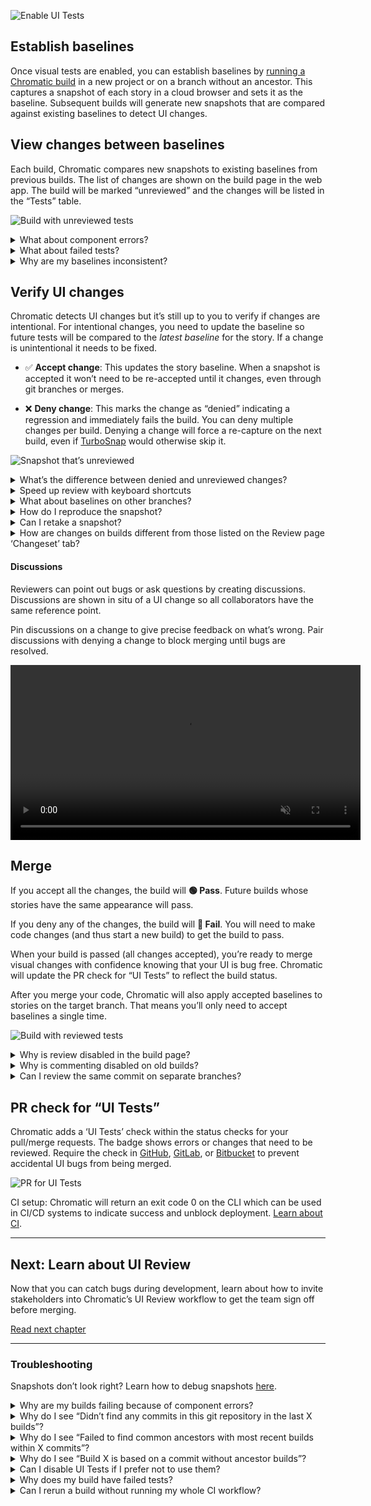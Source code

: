 ![Enable UI Tests](../../images/uitests-for-docs.png)

## Establish baselines

Once visual tests are enabled, you can establish baselines by [running a Chromatic build](/docs/setup#run-chromatic) in a new project or on a branch without an ancestor. This captures a snapshot of each story in a cloud browser and sets it as the baseline. Subsequent builds will generate new snapshots that are compared against existing baselines to detect UI changes.

## View changes between baselines

Each build, Chromatic compares new snapshots to existing baselines from previous builds. The list of changes are shown on the build page in the web app. The build will be marked “unreviewed” and the changes will be listed in the “Tests” table.

![Build with unreviewed tests](../../images/build-test-unreviewed.png)

<details>
<summary class="no-anchor">What about component errors?</summary>

When a story fails to render it will be badged with “Component Error”. You will not be able to “pass” a build that has component errors. Fix story errors in Storybook and run the build again.

</details>

<details>
<summary class="no-anchor">What about failed tests?</summary>

When interaction tests fail, the story will be badged with “Failed test.” You will not be able to “pass” a build that has failed tests. Fix interaction tests in Storybook and run the build again.

</details>

<details>
<summary class="no-anchor">Why are my baselines inconsistent?</summary>

Here are common reasons baselines can be inconsistent and how to fix them.

If you’re not running Chromatic builds on your base branch (e.g., `main`) then Chromatic will not be able to track which baselines are associated with which commits and branches. We recommend that you always run Chromatic on your base branch to ensure reliable, consistent baselines.

If you’re not auto-accepting changes on your base branch (e.g., `main`) then Chromatic can't enforce that your trunk branch is clean and passing. We recommend you add the [`--auto-accept-changes`](/docs/cli/#configuration-options) flag when running on the trunk branch to ensure all incoming changes will be accepted as baselines.

If you're squash and rebase-merging, Chromatic will not be able to track baselines to commits accurately because squashing removes commits from git history. We recommend you enable Chromatic's GitHub App to [auto-detect](/docs/branching-and-baselines/#how-do-baselines-get-preserved-during-squash-and-rebase-merging) squash and rebase merges which maintains your baselines.

</details>

## Verify UI changes

Chromatic detects UI changes but it’s still up to you to verify if changes are intentional. For intentional changes, you need to update the baseline so future tests will be compared to the _latest baseline_ for the story. If a change is unintentional it needs to be fixed.

- ✅&nbsp;**Accept change**: This updates the story baseline. When a snapshot is accepted it won’t need to be re-accepted until it changes, even through git branches or merges.

- ❌&nbsp;**Deny change**: This marks the change as “denied” indicating a regression and immediately fails the build. You can deny multiple changes per build. Denying a change will force a re-capture on the next build, even if [TurboSnap](/docs/turbosnap) would otherwise skip it.

![Snapshot that’s unreviewed](../../images/snapshot-unreviewed.png)

<details>
<summary>What&rsquo;s the difference between denied and unreviewed changes?</summary>

The purpose of denying is to mark changes you’ve looked at but not accepted. When you’ve finished reviewing the build, the list of denied changes helps you track what needs fixing.

When it comes to baselines, denying and leaving unreviewed have the same effect. In both cases, the original baseline is used for comparisons. This means in subsequent builds, Chromatic compares the latest build to the original baseline (not the previously denied snapshot).

Denied changes will be marked as unreviewed in subsequent builds for you to review again.

</details>

<details>
<summary>Speed up review with keyboard shortcuts</summary>

Verify UI changes faster using keyboard shortcuts. Protip: Pressing 1 multiple times switches between the baseline and new snapshot in the 1up view.
![Keyboard shortcuts](../../images/keyboard-shortcuts.png)

</details>

<details>
<summary>What about baselines on other branches?</summary>

Chromatic automatically changes the baseline snapshots that it uses for each build depending on your branch. Each branch has a separate set of baselines.

This means you can update UI components on multiple feature branches in parallel without conflicts. When you merge branches, the most recent baseline takes precedence. [Learn about branching and baselines »](/docs/branching-and-baselines)

</details>

<details>
<summary>How do I reproduce the snapshot?</summary>

Sometimes you need a closer look to determine why a snapshot is rendering as it does. Along with pixel and DOM diffs, Chromatic displays the interactive stories just as they appear in Storybook.

Click “Inspect snapshot” to open the Inspector. Switch between the “Canvas” and “Snapshot” tabs to compare the live component to the snapshot. Learn more about snapshots [here](/docs/snapshots).

![Reproduce snapshot](../../images/feature-component-inspect.png)

</details>

<details>
<summary>Can I retake a snapshot?</summary>

Yes, [rerun the latest build](/docs/snapshots#rerun-builds-to-retake-snapshots) on your branch to retake snapshots of unreviewed or denied changes.

![Rerun button](../../images/build-detail-rerun-button.png)

</details>

<details>
<summary>How are changes on builds different from those listed on the Review page ‘Changeset’ tab?</summary>

UI tests (shown on the build screen) detect changes between builds, specifically, between the last accepted baseline and the latest build. This is useful for detecting defects during the development process and when merging to the main branch to ship.

In contrast, the Review page shows the changeset between the latest commit on the PR branch (head) and the ‘merge base’ (base). Think of it like code review, but for UI.

</details>

#### Discussions

Reviewers can point out bugs or ask questions by creating discussions. Discussions are shown in situ of a UI change so all collaborators have the same reference point.

Pin discussions on a change to give precise feedback on what’s wrong. Pair discussions with denying a change to block merging until bugs are resolved.

<video autoPlay muted playsInline loop width="560px" class="center" style="pointer-events: none;">
  <source src="/docs/assets/testscreen-comment-pinned-optimized.mp4" type="video/mp4" />
</video>

## Merge

If you accept all the changes, the build will **🟢&nbsp;Pass**. Future builds whose stories have the same appearance will pass.

If you deny any of the changes, the build will **🔴&nbsp;Fail**. You will need to make code changes (and thus start a new build) to get the build to pass.

When your build is passed (all changes accepted), you’re ready to merge visual changes with confidence knowing that your UI is bug free. Chromatic will update the PR check for “UI Tests” to reflect the build status.

After you merge your code, Chromatic will also apply accepted baselines to stories on the target branch. That means you’ll only need to accept baselines a single time.

![Build with reviewed tests](../../images/build-test-reviewed.png)

<details>
<summary>Why is review disabled in the build page?</summary>

Reviewing is only enabled for the latest build on a branch to ensure that only the most up-to-date UI gets accepted as baselines.

</details>

<details>
<summary>Why is commenting disabled on old builds?</summary>

Comments are disabled on old builds to ensure that discussions are always on topic and up to date with the latest UI. This prevents the situation where different reviewers comment on different versions of the code.

</details>

<details>
<summary>Can I review the same commit on separate branches?</summary>

Yes, but it‘s not a best practice.

Every branch has independent baselines for each story until the branch gets merged. If two builds reference the same commit hash but are on _different branches_ it will be possible to review those builds separately so long as they're the latest build on their respective branches. We don't recommend this because you'll have to review the same change multiple times.

Instead, we recommend you regularly review builds to keep feature branches 🟢&nbsp;passing.

</details>

## PR check for “UI Tests”

Chromatic adds a ‘UI Tests’ check within the status checks for your pull/merge requests. The badge shows errors or changes that need to be reviewed. Require the check in [GitHub](https://help.github.com/en/github/administering-a-repository/enabling-required-status-checks), [GitLab](https://docs.gitlab.com/ee/api/commits.html#post-the-build-status-to-a-commit), or [Bitbucket](https://confluence.atlassian.com/bitbucket/suggest-or-require-checks-before-a-merge-856691474.html) to prevent accidental UI bugs from being merged.

![PR for UI Tests](../../images/prbadge-test.png)

<div class="aside">

CI setup: Chromatic will return an exit code 0 on the CLI which can be used in CI/CD systems to indicate success and unblock deployment. [Learn about CI](/docs/ci).

</div>

---

## Next: Learn about UI Review

Now that you can catch bugs during development, learn about how to invite stakeholders into Chromatic’s UI Review workflow to get the team sign off before merging.

<a class="btn primary round" href="review">Read next chapter</a>

---

### Troubleshooting

<div class="aside">

Snapshots don’t look right? Learn how to debug snapshots [here](/docs/snapshots).

</div>

<details>
<summary>Why are my builds failing because of component errors?</summary>

A build will _fail_ if any of the snapshots fail to render (i.e. in rendering the latest version of the component, the snapshot throws a JavaScript exception). You’ll need to fix the code for errored components before we can pass the build.

</details>

<details>
<summary>Why do I see “Didn’t find any commits in this git repository in the last X builds”?</summary>

This means that across the last X unique commits across all builds in your app, we didn’t find a single one that exists in the repository you ran this build against. Commits can go missing if you rebase or perform squash-merges, however, if all of the previous X builds’ commits are missing, it is likely something has gone wrong.

If you’ve reached this situation and can’t work out why, please contact us through our <a  class="intercom-concierge-bot">in-app chat</a> or [email](mailto:support@chromatic.com).

</details>

<details>
<summary>Why do I see “Failed to find common ancestors with most recent builds within X commits”?</summary>

This means that although we found recent builds that _were_ in your git repository history (see above), we couldn’t find any _common_ history between your checked out build and those builds within X commits.

Unless you are doing something unusual with your git repository, this is extremely unlikely. Either way, please contact us through our in-app chat or [email](mailto:support@chromatic.com).

</details>

<details>
<summary>Why do I see “Build X is based on a commit without ancestor builds”? </summary>

When we create a build, we search your git history for a recent Chromatic build based on a commit that is an ancestor (i.e. a commit that is in the direct history of this commit). Unless this is the very first build, if we do not find one, we will show you this message.

This is typically unusual, because in order to run Chromatic on a commit, chances are the commit that added Chromatic to your app is an ancestor!

However, this situation can arise due to the following:

1. You switched branches and re-ran Chromatic, without checking-in the code changes that installed Chromatic. In this case you can safely ignore this message.

1. You rewrote history in merging the Chromatic installation code (e.g. using GitHub’s “Squash and Merge” or “Rebase and Merge” buttons). [Learn how to resolve](/docs/github-actions#github-squashrebase-merge-and-the-main-branch)

1. You are using a shallow clone of your repository when running Chromatic. Chromatic needs access to your full git history in order to find baselines (or at least the history until the previous Chromatic build, which depends on how often you push code/run builds). [Learn about how we use Git for baselines »](/docs/branching-and-baselines)

1. Something else happened, perhaps a bug at our end? Please contact us through our in app chat if this is the case.

</details>

<details>
<summary>Can I disable UI Tests if I prefer not to use them?</summary>

Yes. Go to the manage page for your project where you can disable UI Tests. Chromatic will no longer add status checks to your PRs for UI Tests once it is disabled.

</details>

<details>
<summary>Why does my build have failed tests?</summary>

“Failed tests” happens when a story’s [play function](https://storybook.js.org/docs/react/writing-stories/play-function#gatsby-focus-wrapper) has an unexpected error that caused it to fail. You can learn more about interaction tests [here](https://storybook.js.org/docs/react/writing-tests/interaction-testing).

</details>

<details>
<summary>Can I rerun a build without running my whole CI workflow?</summary>

Yes you can [rerun the latest build on any branch](/docs/snapshots#rerun-builds-to-retake-snapshots) outside of your CI workflow. Go to the build page to kick off a new build that uses identical settings and configuration as your old build.

</details>
